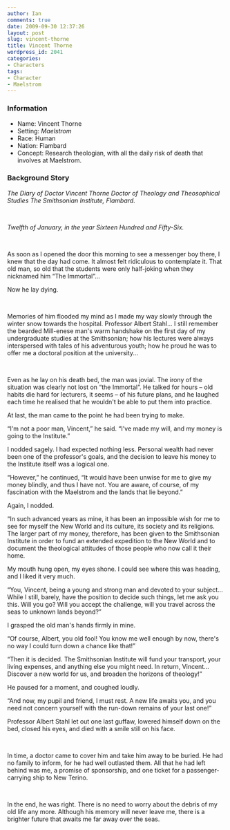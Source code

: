 ```yaml
---
author: Ian
comments: true
date: 2009-09-30 12:37:26
layout: post
slug: vincent-thorne
title: Vincent Thorne
wordpress_id: 2041
categories:
- Characters
tags:
- Character
- Maelstrom
---
```


<h3>Information</h3>
<ul><li>Name: Vincent Thorne</li>
<li>Setting: <i>Maelstrom</i></li>
<li>Race: Human</li>
<li>Nation: Flambard</li>
<li>Concept: Research theologian, with all the daily risk of death that involves at Maelstrom.</li></ul>

<h3>Background Story</h3>
<div>
<p style="text-indent: 0px"><i>The Diary of Doctor Vincent Thorne
Doctor of Theology and Theosophical Studies
The Smithsonian Institute, Flambard.</i></p>
<br />
<p style="text-indent: 0px"><i>Twelfth of January, in the year Sixteen Hundred and Fifty-Six.</i></p>
<br />
<p>As soon as I opened the door this morning to see a messenger boy there, I knew that the day had come.  It almost felt ridiculous to contemplate it.  That old man, so old that the students were only half-joking when they nicknamed him “The Immortal”...</p>
<p>Now he lay dying.</p>
<br />
<p>Memories of him flooded my mind as I made my way slowly through the winter snow towards the hospital.  Professor Albert Stahl...  I still remember the bearded Mill-enese man's warm handshake on the first day of my undergraduate studies at the Smithsonian; how his lectures were always interspersed with tales of his adventurous youth; how he proud he was to offer me a doctoral position at the university...</p>
<br />
<p>Even as he lay on his death bed, the man was jovial.  The irony of the situation was clearly not lost on “the Immortal”.  He talked for hours – old habits die hard for lecturers, it seems – of his future plans, and he laughed each time he realised that he wouldn't be able to put them into practice.</p>
<p>At last, the man came to the point he had been trying to make.</p>
<p>“I'm not a poor man, Vincent,” he said.  “I've made my will, and my money is going to the Institute.”</p>
<p>I nodded sagely.  I had expected nothing less.  Personal wealth had never been one of the professor's goals, and the decision to leave his money to the Institute itself was a logical one.</p>
<p>“However,” he continued, “It would have been unwise for me to give my money blindly, and thus I have not.  You are aware, of course, of my fascination with the Maelstrom and the lands that lie beyond.”</p>
<p>Again, I nodded.</p>
<p>“In such advanced years as mine, it has been an impossible wish for me to see for myself the New World and its culture, its society and its religions.  The larger part of my money, therefore, has been given to the Smithsonian Institute in order to fund an extended expedition to the New World and to document the theological attitudes of those people who now call it their home.</p>
<p>My mouth hung open, my eyes shone.  I could see where this was heading, and I liked it very much.</p>
<p>“You, Vincent, being a young and strong man and devoted to your subject...  While I still, barely, have the position to decide such things, let me ask you this.  Will you go?  Will you accept the challenge, will you travel across the seas to unknown lands beyond?”</p>
<p>I grasped the old man's hands firmly in mine.</p>
<p>“Of course, Albert, you old fool!  You know me well enough by now, there's no way I could turn down a chance like that!”</p>
<p>“Then it is decided.  The Smithsonian Institute will fund your transport, your living expenses, and anything else you might need.  In return, Vincent...  Discover a new world for us, and broaden the horizons of theology!”</p>
<p>He paused for a moment, and coughed loudly.</p>
<p>“And now, my pupil and friend, I must rest.  A new life awaits you, and you need not concern yourself with the run-down remains of your last one!”</p>
<p>Professor Albert Stahl let out one last guffaw, lowered himself down on the bed, closed his eyes, and died with a smile still on his face.</p>
<br />
<p>In time, a doctor came to cover him and take him away to be buried.  He had no family to inform, for he had well outlasted them.  All that he had left behind was me, a promise of sponsorship, and one ticket for a passenger-carrying ship to New Terino.</p>
<br />
<p>In the end, he was right.  There is no need to worry about the debris of my old life any more.  Although his memory will never leave me, there is a brighter future that awaits me far away over the seas.</p>
</div>
